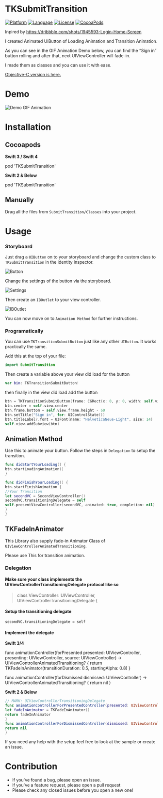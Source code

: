 
# TKSubmitTransition

[![Platform](http://img.shields.io/badge/platform-ios-blue.svg?style=flat
             )](https://developer.apple.com/iphone/index.action)
[![Language](http://img.shields.io/badge/language-swift-brightgreen.svg?style=flat
             )](https://developer.apple.com/swift)
[![License](http://img.shields.io/badge/license-MIT-lightgrey.svg?style=flat
            )](http://mit-license.org)
[![CocoaPods](https://img.shields.io/cocoapods/v/TKSubmitTransition.svg)]()


Inpired by https://dribbble.com/shots/1945593-Login-Home-Screen

I created Animated UIButton of Loading Animation and Transition Animation.

As you can see in the GIF Animation Demo below, you can find the “Sign in” button rolling and after that, next UIViewController will fade-in. 

I made them as classes and you can use it with ease.

[Objective-C version is here.](https://github.com/wwdc14/HySubmitTransitionObjective-C)

# Demo
![Demo GIF Animation](https://github.com/entotsu/TKSubmitTransition/blob/master/demo.gif "Demo GIF Animation")

# Installation

## Cocoapods ##

**Swift 3 / Swift 4** 

pod 'TKSubmitTransition'


**Swift 2 & Below** 

pod 'TKSubmitTransition' 


## Manually ##
Drag all the files from `SubmitTransition/Classes` into your project.

# Usage

### Storyboard

Just drag a `UIButton` on to your storyboard and change the custom class to `TKSubmitTransition` in the identity inspector.

![Button](http://i.imgur.com/mqSt8y8.png)

Change the settings of the button via the storyboard.

![Settings](http://i.imgur.com/maA1Aiw.png)

Then create an `IBOutlet` to your view controller.

![IBOutlet](http://i.imgur.com/1VK9umA.jpg)

You can now move on to `Animation Method` for further instructions.

### Programatically

You can use `TKTransitionSubmitButton` just like any other `UIButton`. It works practically the same.

Add this at the top of your file:

``` swift
import SubmitTransition
```

Then create a variable above your view did load for the button

``` swift
var bin: TKTransitionSubmitButton!
```

then finally in the view did load add the button

``` swift
btn = TKTransitionSubmitButton(frame: CGRect(x: 0, y: 0, width: self.view.frame.size.width - 64, height: 44))
btn.center = self.view.center
btn.frame.bottom = self.view.frame.height - 60
btn.setTitle("Sign in", for: UIControlState())
btn.titleLabel?.font = UIFont(name: "HelveticaNeue-Light", size: 14)
self.view.addSubview(btn)
```

## Animation Method

Use this to animate your button. Follow the steps in `Delegation` to setup the transition.

``` swift
func didStartYourLoading() {
btn.startLoadingAnimation()
}

func didFinishYourLoading() {
btn.startFinishAnimation {
//Your Transition
let secondVC = SecondViewController()
secondVC.transitioningDelegate = self
self.presentViewController(secondVC, animated: true, completion: nil)
}
}

```

## TKFadeInAnimator
This Library also supply fade-in Animator Class of `UIViewControllerAnimatedTransitioning`.

Please use This for transition animation.

### Delegation

#### Make sure your class implements the UIViewControllerTransitioningDelegate protocol like so
> class ViewController: UIViewController, UIViewControllerTransitioningDelegate {

#### Setup the transitioning delegate
`secondVC.transitioningDelegate = self`

#### Implement the delegate

**Swift 3/4**

func animationController(forPresented presented: UIViewController, presenting: UIViewController, source: UIViewController) -> UIViewControllerAnimatedTransitioning? {
return TKFadeInAnimator(transitionDuration: 0.5, startingAlpha: 0.8)
}

func animationController(forDismissed dismissed: UIViewController) -> UIViewControllerAnimatedTransitioning? {
return nil
}

**Swift 2 & Below**
``` swift
// MARK: UIViewControllerTransitioningDelegate
func animationControllerForPresentedController(presented: UIViewController, presentingController presenting: UIViewController, sourceController source: UIViewController) -> UIViewControllerAnimatedTransitioning? {
let fadeInAnimator = TKFadeInAnimator()
return fadeInAnimator
}
func animationControllerForDismissedController(dismissed: UIViewController) -> UIViewControllerAnimatedTransitioning? {
return nil
}

```

If you need any help with the setup feel free to look at the sample or create an issue.

# Contribution

- If you've found a bug, please open an issue.
- If you've a feature request, please open a pull request
- Please check any closed issues before you open a new one!

